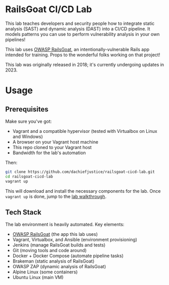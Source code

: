 # RailsGoat CI/CD Lab
This lab teaches developers and security people how to integrate static analysis (SAST) and dynamic analysis (DAST) into a CI/CD pipeline. It models patterns you can use to perform vulnerability analysis in your own pipelines!

This lab uses [OWASP RailsGoat](https://github.com/OWASP/railsgoat/), an intentionally-vulnerable Rails app intended for training. Props to the wonderful folks working on that project!

This lab was originally released in 2018; it's currently undergoing updates in 2023.

# Usage
## Prerequisites
Make sure you've got:
- Vagrant and a compatible hypervisor (tested with Virtualbox on Linux and Windows)
- A browser on your Vagrant host machine
- This repo cloned to your Vagrant host
- Bandwidth for the lab's automation

Then:
```sh
git clone https://github.com/dachiefjustice/railsgoat-cicd-lab.git
cd railsgoat-cicd-lab
vagrant up
```

This will download and install the necessary components for the lab. Once `vagrant up` is done, jump to the [lab walkthrough](docs/lab-walkthrough.md).

## Tech Stack
The lab environment is heavily automated. Key elements:
- [OWASP RailsGoat](https://github.com/OWASP/railsgoat/) (the app this lab uses)
- Vagrant, Virtualbox, and Ansible (environment provisioning)
- Jenkins (manage RailsGoat builds and tests)
- Git (moving tools and code around)
- Docker + Docker Compose (automate pipeline tasks)
- Brakeman (static analysis of RailsGoat)
- OWASP ZAP (dynamic analysis of RailsGoat)
- Alpine Linux (some containers)
- Ubuntu Linux (main VM)